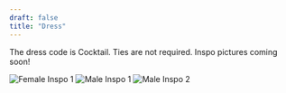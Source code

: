 ```yaml
---
draft: false
title: "Dress"
---
```


The dress code is Cocktail. Ties are not required. Inspo pictures coming soon! 

![Female Inspo 1](images/female1.png) ![Male Inspo 1](images/male1.png) ![Male Inspo 2](images/male2.png)

<br>
